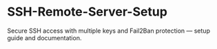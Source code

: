 # SSH-Remote-Server-Setup
Secure SSH access with multiple keys and Fail2Ban protection — setup guide and documentation.
